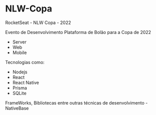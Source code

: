 # NLW-Copa
RocketSeat - NLW Copa - 2022

Evento de Desenvolvimento Plataforma de Bolão para a Copa de 2022
- Server
- Web
- Mobile

Tecnologias como:
- Nodejs
- React
- React Native
- Prisma
- SQLite
 
FrameWorks, Bibliotecas entre outras técnicas de desenvolvimento
-NativeBase
